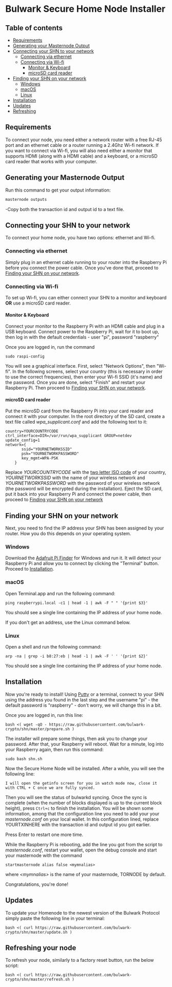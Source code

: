 # Bulwark Secure Home Node Installer

## Table of contents

- [Requirements](#requirements)
- [Generating your Masternode Output](#generating-your-masternode-output)
- [Connecting your SHN to your network](#connecting-your-shn-to-your-network)
  - [Connecting via ethernet](#connecting-via-ethernet)
  - [Connecting via Wi-fi](#connecting-via-wi-fi)
    - [Monitor & Keyboard](#monitor---keyboard)
    - [microSD card reader](#microsd-card-reader)
- [Finding your SHN on your network](#finding-your-shn-on-your-network)
  - [Windows](#windows)
  - [macOS](#macos)
  - [Linux](#linux)
- [Installation](#installation)
- [Updates](#updates)
- [Refreshing](#refreshing-your-node)

## Requirements

To connect your node, you need either a network router with a free RJ-45 port and an ethernet cable or a router running a 2.4Ghz Wi-fi network. If you want to connect via Wi-fi, you will also need either a monitor that supports HDMI (along with a HDMI cable) and a keyboard, or a microSD card reader that works with your computer.

## Generating your Masternode Output

Run this command to get your output information:

```bash
masternode outputs
```

-Copy both the transaction id and output id to a text file.

## Connecting your SHN to your network

To connect your home node, you have two options: ethernet and Wi-fi.

### Connecting via ethernet

Simply plug in an ethernet cable running to your router into the Raspberry Pi before you connect the power cable. Once you've done that, proceed to [Finding your SHN on your network](#finding-your-shn-on-your-network).

### Connecting via Wi-fi

To set up Wi-fi, you can either connect your SHN to a monitor and keyboard **OR** use a microSD card reader.

#### Monitor & Keyboard

Connect your monitor to the Raspberry Pi with an HDMI cable and plug in a USB keyboard. Connect power to the Raspberry Pi, wait for it to boot up, then log in with the default credentials - user "pi", password "raspberry"

Once you are logged in, run the command

```
sudo raspi-config
```

You will see a graphical interface. First, select "Network Options", then "Wi-fi". In the following screens, select your country (this is necessary in order to use the correct frequencies), then enter your Wi-fi SSID (it's name) and the password. Once you are done, select "Finish" and restart your Raspberry Pi. Then proceed to [Finding your SHN on your network](#finding-your-shn-on-your-network).

#### microSD card reader

Put the microSD card from the Raspberry Pi into your card reader and connect it with your computer. In the root directory of the SD card, create a text file called _wpa_supplicant.conf_ and add the following text to it:

```
country=YOURCOUNTRYCODE
ctrl_interface=DIR=/var/run/wpa_supplicant GROUP=netdev update_config=1
network={
       ssid="YOURNETWORKSSID"
       psk="YOURNETWORKPASSWORD"
       key_mgmt=WPA-PSK
    }
```

Replace _YOURCOUNTRYCODE_ with the [two letter ISO code](https://en.wikipedia.org/wiki/ISO_3166-1#Current_codes) of your country, _YOURNETWORKSSID_ with the name of your wireless network and _YOURNETWORKPASSWORD_ with the password of your wireless network (the password will be encrypted during the installation). Eject the SD card, put it back into your Raspberry Pi and connect the power cable, then proceed to [Finding your SHN on your network](#finding-your-shn-on-your-network)

## Finding your SHN on your network

Next, you need to find the IP address your SHN has been assigned by your router. How you do this depends on your operating system.

### Windows

Download the [Adafruit Pi Finder](https://github.com/adafruit/Adafruit-Pi-Finder/releases) for Windows and run it. It will detect your Raspberry Pi and allow you to connect by clicking the "Terminal" button. Proceed to [Installation](#installation).

### macOS

Open Terminal.app and run the following command:

```
ping raspberrypi.local -c1 | head -1 | awk -F " " '{print $3}'
```

You should see a single line containing the IP address of your home node.

If you don't get an address, use the Linux command below.

### Linux

Open a shell and run the following command:

```
arp -na | grep -i b8:27:eb | head -1 | awk -F ' ' '{print $2}'
```

You should see a single line containing the IP address of your home node.

## Installation

Now you're ready to install! Using [Putty](https://www.putty.org/) or a terminal, connect to your SHN using the address you found in the last step and the username "pi" - the default password is "raspberry" - don't worry, we will change this in a bit.

Once you are logged in, run this line:

```
bash <( wget -qO - https://raw.githubusercontent.com/bulwark-crypto/shn/master/prepare.sh )
```

The installer will prepare some things, then ask you to change your password. After that, your Raspberry will reboot.
Wait for a minute, log into your Raspberry again, then run this command:

```
sudo bash shn.sh
```

Now the Secure Home Node will be installed. After a while, you will see the following line:

```
I will open the getinfo screen for you in watch mode now, close it with CTRL + C once we are fully synced.
```

Then you will see the status of bulwarkd syncing. Once the sync is complete (when the number of blocks displayed is up to the current block height), press `Ctrl+c` to finish the installation. You will be shown some information, among that the configuration line you need to add your your _masternode.conf_ on your local wallet. In this configuration lined, replace YOURTXINHERE with the transaction id and output id you got earlier.

Press Enter to restart one more time.

While the Raspberry Pi is rebooting, add the line you got from the script to _masternode.conf_, restart your wallet, open the debug console and start your masternode with the command

```
startmasternode alias false <mymnalias>
```

where _<mymnalias\>_ is the name of your masternode, TORNODE by default.

Congratulations, you're done!

## Updates

To update your Homenode to the newest version of the Bulwark Protocol simply paste the following line in your terminal:

```
bash <( curl https://raw.githubusercontent.com/bulwark-crypto/shn/master/update.sh )
```

## Refreshing your node

To refresh your node, similarly to a factory reset button, run the below script:

```
bash <( curl https://raw.githubusercontent.com/bulwark-crypto/shn/master/refresh.sh )
```
